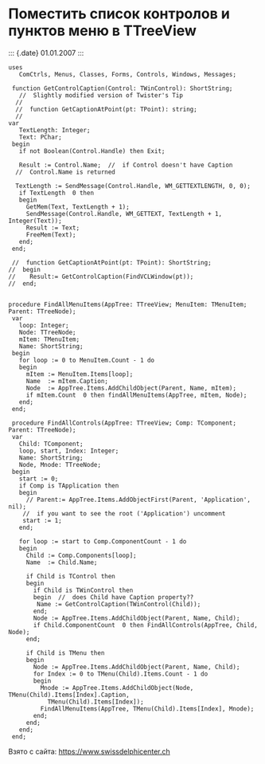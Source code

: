 Поместить список контролов и пунктов меню в TTreeView
=====================================================

::: {.date}
01.01.2007
:::

    uses
       ComCtrls, Menus, Classes, Forms, Controls, Windows, Messages;
     
     function GetControlCaption(Control: TWinControl): ShortString;
       //  Slightly modified version of Twister's Tip 
      // 
      //  function GetCaptionAtPoint(pt: TPoint): string; 
      // 
    var
       TextLength: Integer;
       Text: PChar;
     begin
       if not Boolean(Control.Handle) then Exit;
     
       Result := Control.Name;  //  if Control doesn't have Caption 
      //  Control.Name is returned 
     
      TextLength := SendMessage(Control.Handle, WM_GETTEXTLENGTH, 0, 0);
       if TextLength  0 then
       begin
         GetMem(Text, TextLength + 1);
         SendMessage(Control.Handle, WM_GETTEXT, TextLength + 1, Integer(Text));
         Result := Text;
         FreeMem(Text);
       end;
     end;
     
     //  function GetCaptionAtPoint(pt: TPoint): ShortString; 
    //  begin 
    //    Result:= GetControlCaption(FindVCLWindow(pt)); 
    //  end; 
     
     
    procedure FindAllMenuItems(AppTree: TTreeView; MenuItem: TMenuItem; Parent: TTreeNode);
     var
       loop: Integer;
       Node: TTreeNode;
       mItem: TMenuItem;
       Name: ShortString;
     begin
       for loop := 0 to MenuItem.Count - 1 do
       begin
         mItem := MenuItem.Items[loop];
         Name  := mItem.Caption;
         Node  := AppTree.Items.AddChildObject(Parent, Name, mItem);
         if mItem.Count  0 then findAllMenuItems(AppTree, mItem, Node);
       end;
     end;
     
     procedure FindAllControls(AppTree: TTreeView; Comp: TComponent; Parent: TTreeNode);
     var
       Child: TComponent;
       loop, start, Index: Integer;
       Name: ShortString;
       Node, Mnode: TTreeNode;
     begin
       start := 0;
       if Comp is TApplication then
       begin
         // Parent:= AppTree.Items.AddObjectFirst(Parent, 'Application', nil); 
        //  if you want to see the root ('Application') uncomment 
        start := 1;
       end;
     
       for loop := start to Comp.ComponentCount - 1 do
       begin
         Child := Comp.Components[loop];
         Name  := Child.Name;
     
         if Child is TControl then
         begin
           if Child is TWinControl then
           begin  //  does Child have Caption property?? 
            Name := GetControlCaption(TWinControl(Child));
           end;
           Node := AppTree.Items.AddChildObject(Parent, Name, Child);
           if Child.ComponentCount  0 then FindAllControls(AppTree, Child, Node);
         end;
     
         if Child is TMenu then
         begin
           Node := AppTree.Items.AddChildObject(Parent, Name, Child);
           for Index := 0 to TMenu(Child).Items.Count - 1 do
           begin
             Mnode := AppTree.Items.AddChildObject(Node, TMenu(Child).Items[Index].Caption,
               TMenu(Child).Items[Index]);
             FindAllMenuItems(AppTree, TMenu(Child).Items[Index], Mnode);
           end;
         end;
       end;
     end;

Взято с сайта: <https://www.swissdelphicenter.ch>
